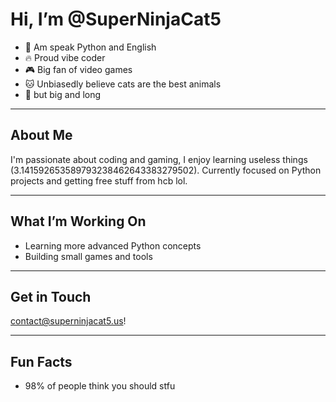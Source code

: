 # Hi, I’m @SuperNinjaCat5

- 🐍 Am speak Python and English  
- 🔥 Proud vibe coder  
- 🎮 Big fan of video games  
- 🐱 Unbiasedly believe cats are the best animals  
- 🎺 but big and long  

---

## About Me

I'm passionate about coding and gaming, I enjoy learning useless things (3.141592653589793238462643383279502). Currently focused on Python projects and getting free stuff from hcb lol.

---

## What I’m Working On

- Learning more advanced Python concepts  
- Building small games and tools  

---

## Get in Touch

contact@superninjacat5.us!

---

## Fun Facts

- 98% of people think you should stfu 

<!---
SuperNinjaCat5/SuperNinjaCat5 is a ✨ special ✨ repository because its `README.md` (this file) appears on your GitHub profile.
You can click the Preview link to take a look at your changes.
--->
